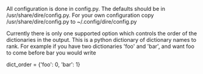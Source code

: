 All configuration is done in config.py. The defaults should be in /usr/share/dire/config.py. For your own configuration copy /usr/share/dire/config.py to ~/.config/dire/config.py


Currently there is only one supported option which controls the order of the
dictionaries in the output. This is a python dictionary of dictionary names to
rank. For example if you have two dictionaries 'foo' and 'bar', and want foo to
come before bar you would write

dict\_order = {'foo': 0, 'bar': 1}
